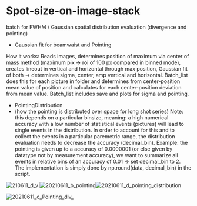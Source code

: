 
# Spot-size-on-image-stack
batch for FWHM / Gaussian spatial distribution evaluation (divergence and pointing)

- Gaussian fit for beamwaist and Pointing 

How it works: 
Reads images, determines position of maximum via center of mass method  (maximum pix -> roi of 100 px compared in binned mode), creates lineout in vertical and horizontal through max position, Gaussian fit of both -> determines sigma, center, amp vertical and horizontal. 
Batch_list does this for each picture in folder and determines from center-position mean value of position and calculates for each
center-position deviation from mean value. Batch_list includes save and plots for sigma and pointing.

- PointingDistribution
-  (how the pointing is distributed over space for long shot series) 
Note: this depends on a particular binsize, meaning: a high numerical accuracy with a low number of statistical events (pictures) will lead to single events
in the distribution. In order to account for this and to collect the events in a particular paremetric range, the distribution evaluation needs to decrease the accuracy (decimal_bin). Example: the pointing is given up to a accuracy of 0.0000001 (or else given by datatype not by measurement accuracy), we want to summarize all events in relative bins of an accuracy of 0.01 -> set decimal_bin to 2. The implementation is simply done by np.round(data, decimal_bin) in the script.


![210611_d_v](https://user-images.githubusercontent.com/40790174/123233918-c51e7a00-d4da-11eb-89aa-9f4e75dc8e8b.png)
![20210611_b_pointing](https://user-images.githubusercontent.com/40790174/123233932-c94a9780-d4da-11eb-9fbb-8bfa37fd7277.png)![20210611_d_pointing_distribution](https://user-images.githubusercontent.com/40790174/123234020-dff0ee80-d4da-11eb-87d5-39f7a7dbb8b9.png)

![20210611_c_Pointing_div_](https://user-images.githubusercontent.com/40790174/123233991-d9627700-d4da-11eb-85e0-3493ccc64879.png)
